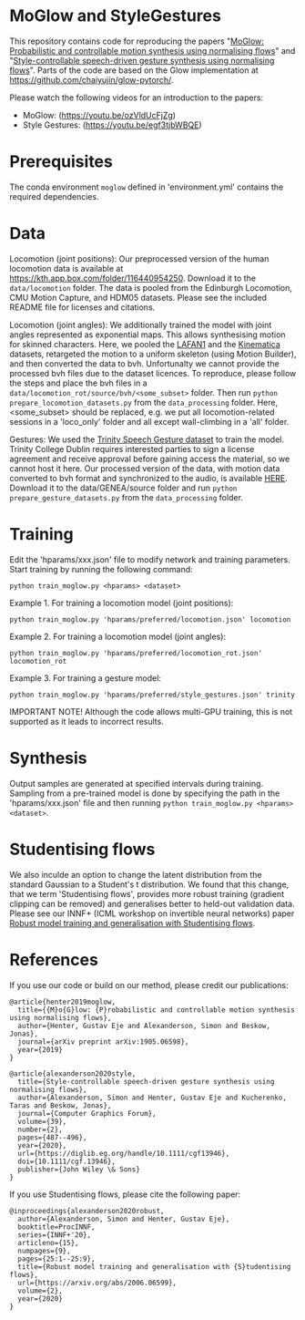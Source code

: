 # MoGlow and StyleGestures
This repository contains code for reproducing the papers "[MoGlow: Probabilistic and controllable motion synthesis using normalising flows](https://arxiv.org/abs/1905.06598)" and "[Style-controllable speech-driven gesture synthesis using normalising flows](https://diglib.eg.org/handle/10.1111/cgf13946)". Parts of the code are based on the Glow implementation at https://github.com/chaiyujin/glow-pytorch/.

Please watch the following videos for an introduction to the papers:
* MoGlow: (https://youtu.be/ozVldUcFjZg)
* Style Gestures: (https://youtu.be/egf3tjbWBQE)

# Prerequisites
The conda environment `moglow` defined in 'environment.yml' contains the required dependencies.

# Data
Locomotion (joint positions): Our preprocessed version of the human locomotion data is available at https://kth.app.box.com/folder/116440954250. Download it to the `data/locomotion` folder. The data is pooled from the Edinburgh Locomotion, CMU Motion Capture, and HDM05 datasets. Please see the included README file for licenses and citations.

Locomotion (joint angles): We additionally trained the model with joint angles represented as exponential maps. This allows synthesising motion for skinned characters. Here, we pooled the [LAFAN1](https://github.com/ubisoft/ubisoft-laforge-animation-dataset) and the [Kinematica](https://github.com/Unity-Technologies/Kinematica_Demo) datasets, retargeted the motion to a uniform skeleton (using Motion Builder), and then converted the data to bvh. Unfortunalty we cannot provide the processed bvh files due to the dataset licences. To reproduce, please follow the steps and place the bvh files in a `data/locomotion_rot/source/bvh/<some_subset>` folder. Then run `python prepare_locomotion_datasets.py` from the `data_processing` folder. Here, <some_subset> should be replaced, e.g. we put all locomotion-related sessions in a 'loco_only' folder and all except wall-climbing in a 'all' folder.

Gestures: We used the [Trinity Speech Gesture dataset](http://trinityspeechgesture.scss.tcd.ie/) to train the model. Trinity College Dublin requires interested parties to sign a license agreement and receive approval before gaining access the material, so we cannot host it here. Our processed version of the data, with motion data converted to bvh format and synchronized to the audio, is available [HERE](https://trinityspeechgesture.scss.tcd.ie/data/GENEA_Challenge_2020_data_release/). Download it to the data/GENEA/source folder and run `python prepare_gesture_datasets.py` from the `data_processing` folder.

# Training
Edit the 'hparams/xxx.json' file to modify network and training parameters. Start training by running the following command:
```
python train_moglow.py <hparams> <dataset>
```

Example 1. For training a locomotion model (joint positions):
```
python train_moglow.py 'hparams/preferred/locomotion.json' locomotion
```
Example 2. For training a locomotion model (joint angles):
```
python train_moglow.py 'hparams/preferred/locomotion_rot.json' locomotion_rot
```
Example 3. For training a gesture model:
```
python train_moglow.py 'hparams/preferred/style_gestures.json' trinity
```

IMPORTANT NOTE! Although the code allows multi-GPU training, this is not supported as it leads to incorrect results.

# Synthesis
Output samples are generated at specified intervals during training. Sampling from a pre-trained model is done by specifying the path in the 'hparams/xxx.json' file and then running `python train_moglow.py <hparams> <dataset>`.

# Studentising flows
We also inculde an option to change the latent distribution from the standard Gaussian to a Student's t distribution. We found that this change, that we term 'Studentising flows', provides more robust training (gradient clipping can be removed) and generalises better to held-out validation data. Please see our INNF+ (ICML workshop on invertible neural networks) paper [Robust model training and generalisation with Studentising flows](https://arxiv.org/pdf/2006.06599.pdf).

# References
If you use our code or build on our method, please credit our publications:
```
@article{henter2019moglow,
  title={{M}o{G}low: {P}robabilistic and controllable motion synthesis using normalising flows},
  author={Henter, Gustav Eje and Alexanderson, Simon and Beskow, Jonas},
  journal={arXiv preprint arXiv:1905.06598},
  year={2019}
}

@article{alexanderson2020style,
  title={Style-controllable speech-driven gesture synthesis using normalising flows},
  author={Alexanderson, Simon and Henter, Gustav Eje and Kucherenko, Taras and Beskow, Jonas},
  journal={Computer Graphics Forum},
  volume={39},
  number={2},
  pages={487--496},
  year={2020},
  url={https://diglib.eg.org/handle/10.1111/cgf13946},
  doi={10.1111/cgf.13946},
  publisher={John Wiley \& Sons}
}
```

If you use Studentising flows, please cite the following paper: 
```
@inproceedings{alexanderson2020robust,
  author={Alexanderson, Simon and Henter, Gustav Eje},
  booktitle=ProcINNF,
  series={INNF+'20},
  articleno={15},
  numpages={9},
  pages={25:1--25:9},
  title={Robust model training and generalisation with {S}tudentising flows},
  url={https://arxiv.org/abs/2006.06599},
  volume={2},
  year={2020}
}
```

